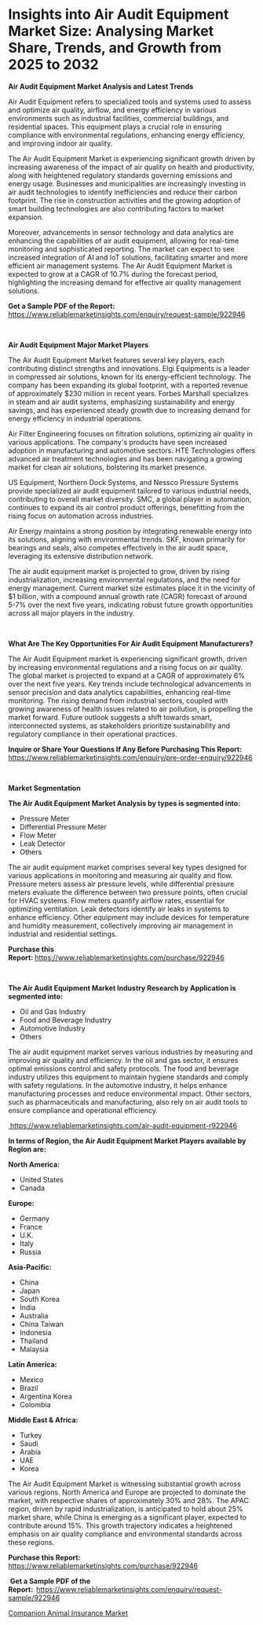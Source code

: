 <p><h1>Insights into Air Audit Equipment Market Size: Analysing Market Share, Trends, and Growth from 2025 to 2032</h1></p><p><strong>Air Audit Equipment Market Analysis and Latest Trends</strong></p>
<p><p>Air Audit Equipment refers to specialized tools and systems used to assess and optimize air quality, airflow, and energy efficiency in various environments such as industrial facilities, commercial buildings, and residential spaces. This equipment plays a crucial role in ensuring compliance with environmental regulations, enhancing energy efficiency, and improving indoor air quality.</p><p>The Air Audit Equipment Market is experiencing significant growth driven by increasing awareness of the impact of air quality on health and productivity, along with heightened regulatory standards governing emissions and energy usage. Businesses and municipalities are increasingly investing in air audit technologies to identify inefficiencies and reduce their carbon footprint. The rise in construction activities and the growing adoption of smart building technologies are also contributing factors to market expansion.</p><p>Moreover, advancements in sensor technology and data analytics are enhancing the capabilities of air audit equipment, allowing for real-time monitoring and sophisticated reporting. The market can expect to see increased integration of AI and IoT solutions, facilitating smarter and more efficient air management systems. The Air Audit Equipment Market is expected to grow at a CAGR of 10.7% during the forecast period, highlighting the increasing demand for effective air quality management solutions.</p></p>
<p><strong>Get a Sample PDF of the Report:&nbsp;</strong> <a href="https://www.reliablemarketinsights.com/enquiry/request-sample/922946?utm_campaign=2935&utm_medium=2&utm_source=Github&utm_content=ia&utm_term=07032025&utm_id=air-audit-equipment">https://www.reliablemarketinsights.com/enquiry/request-sample/922946</a></p>
<p>&nbsp;</p>
<p><strong>Air Audit Equipment Major Market Players</strong></p>
<p><p>The Air Audit Equipment Market features several key players, each contributing distinct strengths and innovations. Elgi Equipments is a leader in compressed air solutions, known for its energy-efficient technology. The company has been expanding its global footprint, with a reported revenue of approximately $230 million in recent years. Forbes Marshall specializes in steam and air audit systems, emphasizing sustainability and energy savings, and has experienced steady growth due to increasing demand for energy efficiency in industrial operations.</p><p>Air Filter Engineering focuses on filtration solutions, optimizing air quality in various applications. The company's products have seen increased adoption in manufacturing and automotive sectors. HTE Technologies offers advanced air treatment technologies and has been navigating a growing market for clean air solutions, bolstering its market presence.</p><p>US Equipment, Northern Dock Systems, and Nessco Pressure Systems provide specialized air audit equipment tailored to various industrial needs, contributing to overall market diversity. SMC, a global player in automation, continues to expand its air control product offerings, benefitting from the rising focus on automation across industries.</p><p>Air Energy maintains a strong position by integrating renewable energy into its solutions, aligning with environmental trends. SKF, known primarily for bearings and seals, also competes effectively in the air audit space, leveraging its extensive distribution network.</p><p>The air audit equipment market is projected to grow, driven by rising industrialization, increasing environmental regulations, and the need for energy management. Current market size estimates place it in the vicinity of $1 billion, with a compound annual growth rate (CAGR) forecast of around 5-7% over the next five years, indicating robust future growth opportunities across all major players in the industry.</p></p>
<p>&nbsp;</p>
<p><strong>What Are The Key Opportunities For Air Audit Equipment Manufacturers?</strong></p>
<p><p>The Air Audit Equipment market is experiencing significant growth, driven by increasing environmental regulations and a rising focus on air quality. The global market is projected to expand at a CAGR of approximately 6% over the next five years. Key trends include technological advancements in sensor precision and data analytics capabilities, enhancing real-time monitoring. The rising demand from industrial sectors, coupled with growing awareness of health issues related to air pollution, is propelling the market forward. Future outlook suggests a shift towards smart, interconnected systems, as stakeholders prioritize sustainability and regulatory compliance in their operational practices.</p></p>
<p><strong>Inquire or Share Your Questions If Any Before Purchasing This Report:</strong> <a href="https://www.reliablemarketinsights.com/enquiry/pre-order-enquiry/922946?utm_campaign=2935&utm_medium=2&utm_source=Github&utm_content=ia&utm_term=07032025&utm_id=air-audit-equipment">https://www.reliablemarketinsights.com/enquiry/pre-order-enquiry/922946</a></p>
<p>&nbsp;</p>
<p><strong>Market Segmentation</strong></p>
<p><strong>The Air Audit Equipment Market Analysis by types is segmented into:</strong></p>
<p><ul><li>Pressure Meter</li><li>Differential Pressure Meter</li><li>Flow Meter</li><li>Leak Detector</li><li>Others</li></ul></p>
<p><p>The air audit equipment market comprises several key types designed for various applications in monitoring and measuring air quality and flow. Pressure meters assess air pressure levels, while differential pressure meters evaluate the difference between two pressure points, often crucial for HVAC systems. Flow meters quantify airflow rates, essential for optimizing ventilation. Leak detectors identify air leaks in systems to enhance efficiency. Other equipment may include devices for temperature and humidity measurement, collectively improving air management in industrial and residential settings.</p></p>
<p><strong>Purchase this Report:&nbsp;</strong><a href="https://www.reliablemarketinsights.com/purchase/922946?utm_campaign=2935&utm_medium=2&utm_source=Github&utm_content=ia&utm_term=07032025&utm_id=air-audit-equipment">https://www.reliablemarketinsights.com/purchase/922946</a></p>
<p>&nbsp;</p>
<p><strong>The Air Audit Equipment Market Industry Research by Application is segmented into:</strong></p>
<p><ul><li>Oil and Gas Industry</li><li>Food and Beverage Industry</li><li>Automotive Industry</li><li>Others</li></ul></p>
<p><p>The air audit equipment market serves various industries by measuring and improving air quality and efficiency. In the oil and gas sector, it ensures optimal emissions control and safety protocols. The food and beverage industry utilizes this equipment to maintain hygiene standards and comply with safety regulations. In the automotive industry, it helps enhance manufacturing processes and reduce environmental impact. Other sectors, such as pharmaceuticals and manufacturing, also rely on air audit tools to ensure compliance and operational efficiency.</p></p>
<p><a href="https://www.reliablemarketinsights.com/air-audit-equipment-r922946?utm_campaign=2935&utm_medium=2&utm_source=Github&utm_content=ia&utm_term=07032025&utm_id=air-audit-equipment">&nbsp;https://www.reliablemarketinsights.com/air-audit-equipment-r922946</a></p>
<p><strong>In terms of Region, the Air Audit Equipment Market Players available by Region are:</strong></p>
<p>
    <p> <strong> North America: </strong>
        <ul>
            <li>United States</li>
            <li>Canada</li>
        </ul>
        </p> 
    <p> <strong> Europe: </strong>
        <ul>
            <li>Germany</li>
            <li>France</li>
            <li>U.K.</li>
            <li>Italy</li>
            <li>Russia</li>
        </ul>
        </p> 
    <p> <strong> Asia-Pacific: </strong>
        <ul>
            <li>China</li>
            <li>Japan</li>
            <li>South Korea</li>
            <li>India</li>
            <li>Australia</li>
            <li>China Taiwan</li>
            <li>Indonesia</li>
            <li>Thailand</li>
            <li>Malaysia</li>
        </ul>
        </p> 
    <p> <strong> Latin America: </strong>
        <ul>
            <li>Mexico</li>
            <li>Brazil</li>
            <li>Argentina Korea</li>
            <li>Colombia</li>
        </ul>
        </p> 
    <p> <strong> Middle East & Africa: </strong>
        <ul>
            <li>Turkey</li>
            <li>Saudi</li>
            <li>Arabia</li>
            <li>UAE</li>
            <li>Korea</li>
        </ul>
    </p>
    </p>
<p><p>The Air Audit Equipment Market is witnessing substantial growth across various regions. North America and Europe are projected to dominate the market, with respective shares of approximately 30% and 28%. The APAC region, driven by rapid industrialization, is anticipated to hold about 25% market share, while China is emerging as a significant player, expected to contribute around 15%. This growth trajectory indicates a heightened emphasis on air quality compliance and environmental standards across these regions.</p></p>
<p><strong>Purchase this Report: </strong><a href="https://www.reliablemarketinsights.com/purchase/922946?utm_campaign=2935&utm_medium=2&utm_source=Github&utm_content=ia&utm_term=07032025&utm_id=air-audit-equipment">https://www.reliablemarketinsights.com/purchase/922946</a></p>
<p>&nbsp;<strong>Get a Sample PDF of the Report:&nbsp;&nbsp;</strong><a href="https://www.reliablemarketinsights.com/enquiry/request-sample/922946?utm_campaign=2935&utm_medium=2&utm_source=Github&utm_content=ia&utm_term=07032025&utm_id=air-audit-equipment">https://www.reliablemarketinsights.com/enquiry/request-sample/922946</a></p>
<p><strong></strong></p>
<p><p><a href="https://github.com/djibenesha/Market-Research-Report-List-1/blob/main/companion-animal-insurance-market.md?utm_campaign=2935&utm_medium=2&utm_source=Github&utm_content=ia&utm_term=07032025&utm_id=air-audit-equipment">Companion Animal Insurance Market</a></p></p>